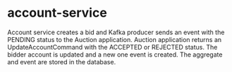 # account-service

Account service creates a bid and Kafka producer sends an event with the PENDING status to the Auction application. Auction application returns an UpdateAccountCommand with the ACCEPTED or REJECTED status. The bidder account is updated and a new one event is created. The aggregate and event are stored in the database.
